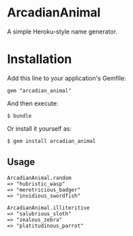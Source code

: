 # ArcadianAnimal

A simple Heroku-style name generator.

# Installation

Add this line to your application's Gemfile:

    gem "arcadian_animal"

And then execute:

    $ bundle

Or install it yourself as:

    $ gem install arcadian_animal

## Usage

```
ArcadianAnimal.random
=> "hubristic_wasp"
=> "meretricious_badger"
=> "invidious_swordfish"

ArcadianAnimal.illiteritive
=> "salubrious_sloth"
=> "zealous_zebra"
=> "platitudinous_parrot"

```
